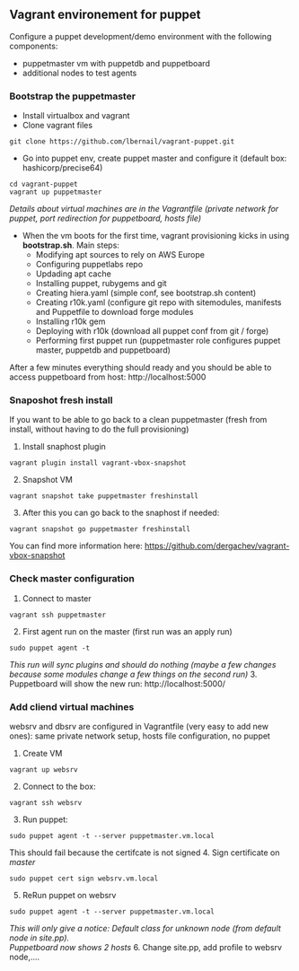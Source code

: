 ## Vagrant environement for puppet

Configure a puppet development/demo environment with the following components:
- puppetmaster vm with puppetdb and puppetboard
- additional nodes to test agents

### Bootstrap the puppetmaster

* Install virtualbox and vagrant
* Clone vagrant files
```
git clone https://github.com/lbernail/vagrant-puppet.git
```
* Go into puppet env, create puppet master and configure it (default box: hashicorp/precise64)
```
cd vagrant-puppet
vagrant up puppetmaster
```  
*Details about virtual machines are in the Vagrantfile (private network for puppet, port redirection for puppetboard, hosts file)*
* When the vm boots for the first time, vagrant provisioning kicks in using **bootstrap.sh**.
Main steps:
    - Modifying apt sources to rely on AWS Europe
    - Configuring puppetlabs repo
    - Updading apt cache
    - Installing puppet, rubygems and git
    - Creating hiera.yaml (simple conf, see bootstrap.sh content)
    - Creating r10k.yaml (configure git repo with sitemodules, manifests and Puppetfile to download forge modules
    - Installing r10k gem
    - Deploying with r10k (download all puppet conf from git / forge)
    - Performing first puppet run (puppetmaster role configures puppet master, puppetdb and puppetboard)

After a few minutes everything should ready and you should be able to access puppetboard from host: http://localhost:5000


### Snaposhot fresh install
If you want to be able to go back to a clean puppetmaster (fresh from install, without having to do the full provisioning)
1. Install snaphost plugin
```
vagrant plugin install vagrant-vbox-snapshot
```
2. Snapshot VM
```
vagrant snapshot take puppetmaster freshinstall
```
3. After this you can go back to the snaphost if needed:
```
vagrant snapshot go puppetmaster freshinstall
```
You can find more information here: https://github.com/dergachev/vagrant-vbox-snapshot


### Check master configuration
1. Connect to master
```
vagrant ssh puppetmaster
```
2. First agent run on the master (first run was an apply run)
```
sudo puppet agent -t
```  
*This run will sync plugins and should do nothing (maybe a few changes because some modules change a few things on the second run)* 
3. Puppetboard will show the new run: http://localhost:5000/


### Add cliend virtual machines
websrv and dbsrv are configured in Vagrantfile (very easy to add new ones): same private network setup, hosts file configuration, no puppet
1. Create VM
```
vagrant up websrv
```
2. Connect to the box:
```
vagrant ssh websrv
```
3. Run puppet:
```
sudo puppet agent -t --server puppetmaster.vm.local
```  
This should fail because the certifcate is not signed
4. Sign certificate on *master*
```
sudo puppet cert sign websrv.vm.local
```
5. ReRun puppet on websrv
```
sudo puppet agent -t --server puppetmaster.vm.local
```  
*This will only give a notice: Default class for unknown node (from default node in site.pp).  
Puppetboard now shows 2 hosts*
6. Change site.pp, add profile to websrv node,....
